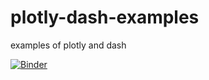 # plotly-dash-examples

examples of plotly and dash

[![Binder](https://mybinder.org/badge_logo.svg)](https://mybinder.org/v2/gh/TheIvanP/plotly-dash-examples-pub/HEAD?urlpath=https%3A%2F%2Fgithub.com%2FTheIvanP%2Fplotly-dash-examples-pub%2Fblob%2Fmain%2F01_plotly_examples.ipynb)

#